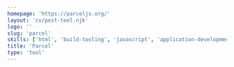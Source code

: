 ```yaml
---
homepage: 'https://parceljs.org/'
layout: 'cv/post-tool.njk'
logo: ''
slug: 'parcel'
skills: ['html', 'build-tooling', 'javascript', 'application-development', 'front-end']
title: 'Parcel'
type: 'tool'
---
```

